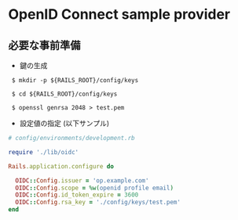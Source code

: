 # OpenID Connect sample provider


## 必要な事前準備
- 鍵の生成

````
 $ mkdir -p ${RAILS_ROOT}/config/keys

 $ cd ${RAILS_ROOT}/config/keys

 $ openssl genrsa 2048 > test.pem

````

- 設定値の指定 (以下サンプル)

````.rb
# config/environments/development.rb

require './lib/oidc'

Rails.application.configure do

  OIDC::Config.issuer = 'op.example.com'
  OIDC::Config.scope = %w(openid profile email)
  OIDC::Config.id_token_expire = 3600
  OIDC::Config.rsa_key = './config/keys/test.pem'
end

````
